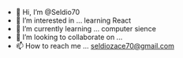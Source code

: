 - 👋 Hi, I’m @Seldio70
- 👀 I’m interested in ... learning React
- 🌱 I’m currently learning ... computer sience
- 💞️ I’m looking to collaborate on ...
- 📫 How to reach me ... seldiozace70@gmail.com

<!---
Seldio70/Seldio70 is a ✨ special ✨ repository because its `README.md` (this file) appears on your GitHub profile.
You can click the Preview link to take a look at your changes.
--->
